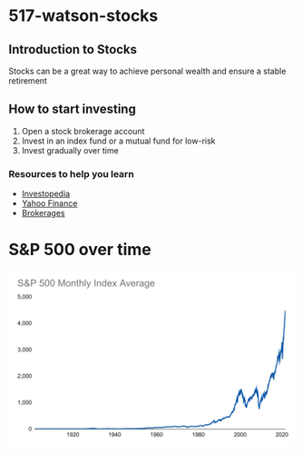 # 517-watson-stocks
 

 ## Introduction to Stocks

Stocks can be a great way to achieve personal wealth and ensure a stable retirement

## How to start investing
1. Open a stock brokerage account
2. Invest in an index fund or a mutual fund for low-risk
3. Invest gradually over time

### Resources to help you learn
- [Investopedia](https://www.investopedia.com/)
- [Yahoo Finance](https://finance.yahoo.com/)
- [Brokerages](https://www.nerdwallet.com/best/investing/online-brokers-for-stock-trading)


# S&P 500 over time
![S&P 500 Chart](images/sp500.png)
